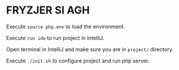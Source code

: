 # FRYZJER SI AGH

Execute ```source php.env``` to load the environment.

Execute ```run ide``` to run project in IntelliJ.

Open terminal in IntelliJ and make sure you are in ```project/``` directory.

Execute ```./init.sh``` to configure project and run php server.

